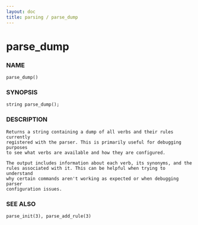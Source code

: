```yaml
---
layout: doc
title: parsing / parse_dump
---
```


# parse_dump

### NAME

    parse_dump()

### SYNOPSIS

    string parse_dump();

### DESCRIPTION

    Returns a string containing a dump of all verbs and their rules currently
    registered with the parser. This is primarily useful for debugging purposes
    to see what verbs are available and how they are configured.

    The output includes information about each verb, its synonyms, and the
    rules associated with it. This can be helpful when trying to understand
    why certain commands aren't working as expected or when debugging parser
    configuration issues.

### SEE ALSO

    parse_init(3), parse_add_rule(3)
